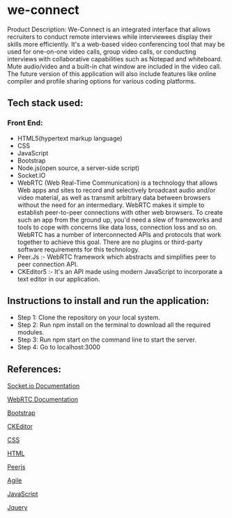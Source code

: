 # we-connect
Product Description:
We-Connect is an integrated interface that allows recruiters to conduct remote interviews while interviewees display their skills more efficiently.
It's a web-based video conferencing tool that may be used for one-on-one video calls, group video calls, or conducting interviews with collaborative capabilities such as Notepad and whiteboard. Mute audio/video and a built-in chat window are included in the video call.
The future version of this application will also include features like online compiler and profile sharing options for various coding platforms.

## Tech stack used:

### Front End:
- HTML5(hypertext markup language) 
- CSS
- JavaScript
- Bootstrap 
- Node.js(open source, a server-side script) 
- Socket.IO 
- WebRTC (Web Real-Time Communication) is a technology that allows Web apps and sites to record and selectively broadcast audio and/or video material, as well as transmit arbitrary data between browsers without the need for an intermediary.
  WebRTC makes it simple to establish peer-to-peer connections with other web browsers. To create such an app from the ground up, you'd need a slew of frameworks and tools to cope with concerns like data loss, connection loss and so on. WebRTC has a number of interconnected APIs and protocols that work together to achieve this goal. There are no plugins or third-party software requirements for this technology. 
- Peer.Js :- WebRTC framework which abstracts and simplifies peer to peer connection API.
- CKEditor5 :- It's an API made using modern JavaScript to incorporate a text editor in our application.

## Instructions to install and run the application:
- Step 1: Clone the repository on your local system.
- Step 2: Run npm install on the terminal to download all the required modules.
- Step 3: Run npm start on the command line to start the server.
- Step 4: Go to localhost:3000

## References:
[Socket.io Documentation](https://socket.io/docs/v4/)

[WebRTC Documentation](https://webrtc.org/getting-started/overview)

[Bootstrap](https://getbootstrap.com/docs/5.1/getting-started/introduction/)

[CKEditor](https://ckeditor.com/ckeditor-4/)

[CSS](https://developer.mozilla.org/en-US/docs/Web/CSS)

[HTML](https://developer.mozilla.org/en-US/docs/Web/HTML)

[Peerjs](https://peerjs.com/docs/)

[Agile](https://www.atlassian.com/agile/scrum/sprints)

[JavaScript](https://developer.mozilla.org/en-US/docs/Web/JavaScript)

[Jquery](https://releases.jquery.com/) 





